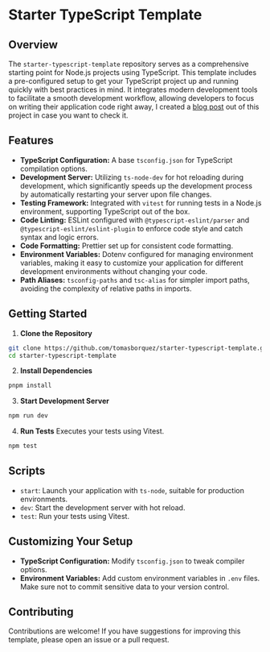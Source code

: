 # Starter TypeScript Template

## Overview

The `starter-typescript-template` repository serves as a comprehensive starting point for Node.js projects using TypeScript. This template includes a pre-configured setup to get your TypeScript project up and running quickly with best practices in mind. It integrates modern development tools to facilitate a smooth development workflow, allowing developers to focus on writing their application code right away, I created a [blog post](https://medium.com/gitconnected/easy-typescript-project-setup-89088bc705e7) out of this project in case you want to check it.

## Features

- **TypeScript Configuration:** A base `tsconfig.json` for TypeScript compilation options.
- **Development Server:** Utilizing `ts-node-dev` for hot reloading during development, which significantly speeds up the development process by automatically restarting your server upon file changes.
- **Testing Framework:** Integrated with `vitest` for running tests in a Node.js environment, supporting TypeScript out of the box.
- **Code Linting:** ESLint configured with `@typescript-eslint/parser` and `@typescript-eslint/eslint-plugin` to enforce code style and catch syntax and logic errors.
- **Code Formatting:** Prettier set up for consistent code formatting.
- **Environment Variables:** Dotenv configured for managing environment variables, making it easy to customize your application for different development environments without changing your code.
- **Path Aliases:** `tsconfig-paths` and `tsc-alias` for simpler import paths, avoiding the complexity of relative paths in imports.

## Getting Started

1. **Clone the Repository**
```bash
git clone https://github.com/tomasborquez/starter-typescript-template.git
cd starter-typescript-template
```

2. **Install Dependencies**
```bash
pnpm install
```

3. **Start Development Server**
```bash
npm run dev
```

4. **Run Tests** Executes your tests using Vitest.
```bash
npm test
```

## Scripts

- `start`: Launch your application with `ts-node`, suitable for production environments.
- `dev`: Start the development server with hot reload.
- `test`: Run your tests using Vitest.

## Customizing Your Setup

- **TypeScript Configuration:** Modify `tsconfig.json` to tweak compiler options.
- **Environment Variables:** Add custom environment variables in `.env` files. Make sure not to commit sensitive data to your version control.

## Contributing

Contributions are welcome! If you have suggestions for improving this template, please open an issue or a pull request.
